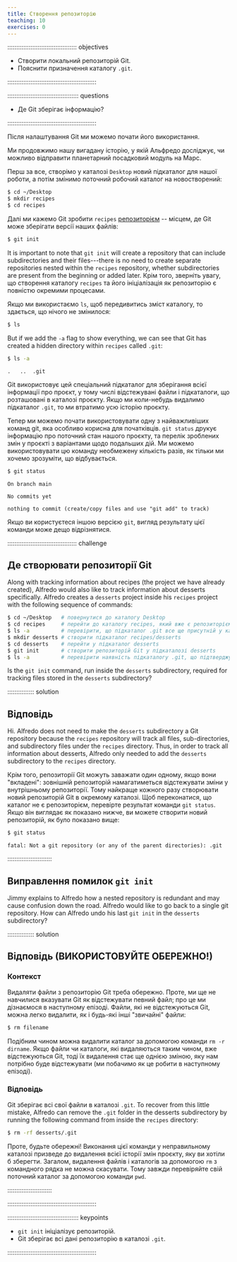```yaml
---
title: Створення репозиторію
teaching: 10
exercises: 0
---
```


::::::::::::::::::::::::::::::::::::::: objectives

- Створити локальний репозиторій Git.
- Пояснити призначення каталогу `.git`.

::::::::::::::::::::::::::::::::::::::::::::::::::

:::::::::::::::::::::::::::::::::::::::: questions

- Де Git зберігає інформацію?

::::::::::::::::::::::::::::::::::::::::::::::::::

Після налаштування Git ми можемо почати його використання.

Ми продовжимо нашу вигадану історію, у якій Альфредо досліджує, чи можливо відправити планетарний посадковий модуль на Марс.

Перш за все, створімо у каталозі `Desktop` новий підкаталог для нашої роботи, а потім змінимо поточний робочий каталог на новостворений:

```bash
$ cd ~/Desktop
$ mkdir recipes
$ cd recipes
```

Далі ми кажемо Git зробити `recipes` [репозиторієм](../learners/reference.md#repository)
\-- місцем, де Git може зберігати версії наших файлів:

```bash
$ git init
```

It is important to note that `git init` will create a repository that
can include subdirectories and their files---there is no need to create
separate repositories nested within the `recipes` repository, whether
subdirectories are present from the beginning or added later. Крім того, зверніть увагу, що створення каталогу `recipes` та його ініціалізація як репозиторію є повністю окремими процесами.

Якщо ми використаємо `ls`, щоб передивитись зміст каталогу, то здається, що нічого не змінилося:

```bash
$ ls
```

But if we add the `-a` flag to show everything,
we can see that Git has created a hidden directory within `recipes` called `.git`:

```bash
$ ls -a
```

```output
.	..	.git
```

Git використовує цей спеціальний підкаталог для зберігання всієї інформації про проєкт, у тому числі відстежувані файли і підкаталоги, що розташовані в каталозі проєкту.
Якщо ми коли-небудь видалимо підкаталог `.git`, то ми втратимо усю історію проєкту.

Тепер ми можемо почати використовувати одну з найважливіших команд git, яка особливо корисна для початківців. `git status` друкує інформацію про поточний стан нашого проєкту, та перелік зроблених змін у проєкті з варіантами щодо подальших дій. Ми можемо використовувати цю команду необмежену кількість разів, як тільки ми хочемо зрозуміти, що відбувається.

```bash
$ git status
```

```output
On branch main

No commits yet

nothing to commit (create/copy files and use "git add" to track)
```

Якщо ви користуєтеся іншою версією `git`, вигляд результату цієї команди може дещо відрізнятися.

:::::::::::::::::::::::::::::::::::::::  challenge

## Де створювати репозиторії Git

Along with tracking information about recipes (the project we have already created),
Alfredo would also like to track information about desserts specifically.
Alfredo creates a `desserts` project inside his `recipes`
project with the following sequence of commands:

```bash
$ cd ~/Desktop   # повернутися до каталогу Desktop
$ cd recipes     # перейти до каталогу recipes, який вже є репозиторієм Git
$ ls -a          # перевірити, що підкаталог .git все ще присутній у каталозі recipes
$ mkdir desserts # створити підкаталог recipes/desserts
$ cd desserts    # перейти у підкаталог desserts
$ git init       # створити репозиторій Git у підкаталозі desserts
$ ls -a          # перевірити наявність підкаталогу .git, що підтверджує створення нового репозиторію
```

Is the `git init` command, run inside the `desserts` subdirectory, required for
tracking files stored in the `desserts` subdirectory?

:::::::::::::::  solution

## Відповідь

Ні. Alfredo does not need to make the `desserts` subdirectory a Git repository
because the `recipes` repository will track all files, sub-directories, and
subdirectory files under the `recipes` directory.  Thus, in order to track
all information about desserts, Alfredo only needed to add the `desserts` subdirectory
to the `recipes` directory.

Крім того, репозиторії Git можуть заважати один одному, якщо вони "вкладені": зовнішній репозиторій намагатиметься відстежувати зміни у внутрішньому репозиторії. Тому найкраще кожного разу створювати новий репозиторій Git в окремому каталозі. Щоб переконатися, що каталог не є репозиторієм, перевірте результат команди `git status`. Якщо він виглядає як показано нижче, ви можете створити новий репозиторій, як було показано вище:

```bash
$ git status
```

```output
fatal: Not a git repository (or any of the parent directories): .git
```

:::::::::::::::::::::::::

## Виправлення помилок `git init`

Jimmy explains to Alfredo how a nested repository is redundant and may cause confusion
down the road. Alfredo would like to go back to a single git repository. How can Alfredo undo
his last `git init` in the `desserts` subdirectory?

:::::::::::::::  solution

## Відповідь (ВИКОРИСТОВУЙТЕ ОБЕРЕЖНО!)

### Контекст

Видаляти файли з репозиторію Git треба обережно. Проте, ми ще не навчилися вказувати Git як відстежувати певний файл; про це ми дізнаємося в наступному епізоді. Файли, які не відстежуються Git, можна легко видалити, як і будь-які інші "звичайні" файли:

```bash
$ rm filename
```

Подібним чином можна видалити каталог за допомогою команди `rm -r dirname`.
Якщо файли чи каталоги, які видаляються таким чином, вже відстежуються Git, тоді їх видалення стає ще однією зміною, яку нам потрібно буде відстежувати (ми побачимо як це робити в наступному епізоді).

### Відповідь

Git зберігає всі свої файли в каталозі `.git`.
To recover from this little mistake, Alfredo can remove the `.git`
folder in the desserts subdirectory by running the following command from inside the `recipes` directory:

```bash
$ rm -rf desserts/.git
```

Проте, будьте обережні! Виконання цієї команди у неправильному каталозі призведе до видалення всієї історії змін проєкту, яку ви хотіли б зберегти.
Загалом, видалення файлів і каталогів за допомогою `rm` з командного рядка не можна скасувати.
Тому завжди перевіряйте свій поточний каталог за допомогою команди `pwd`.

:::::::::::::::::::::::::

::::::::::::::::::::::::::::::::::::::::::::::::::

:::::::::::::::::::::::::::::::::::::::: keypoints

- `git init` ініціалізує репозиторій.
- Git зберігає всі дані репозиторію в каталозі `.git`.

::::::::::::::::::::::::::::::::::::::::::::::::::
